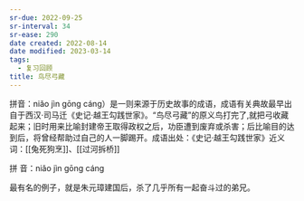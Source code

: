 ```yaml
---
sr-due: 2022-09-25
sr-interval: 34
sr-ease: 290
date created: 2022-08-14
date modified: 2023-03-14
tags:
  - 复习回顾
title: 鸟尽弓藏
---
```


拼音：niǎo jìn gōng cáng）是一则来源于历史故事的成语，成语有关典故最早出自于西汉·司马迁《史记·越王勾践世家》。“鸟尽弓藏”的原义鸟打完了,就把弓收藏起来；旧时用来比喻封建帝王取得政权之后，功臣遭到废弃或杀害；后比喻目的达到后，将曾经帮助过自己的人一脚踢开。成语出处：《史记·越王勾践世家》近义词：[[兔死狗烹]]、[[过河拆桥]]

 拼 音：niǎo jìn gōng cáng

最有名的例子，就是朱元璋建国后，杀了几乎所有一起奋斗过的弟兄。
